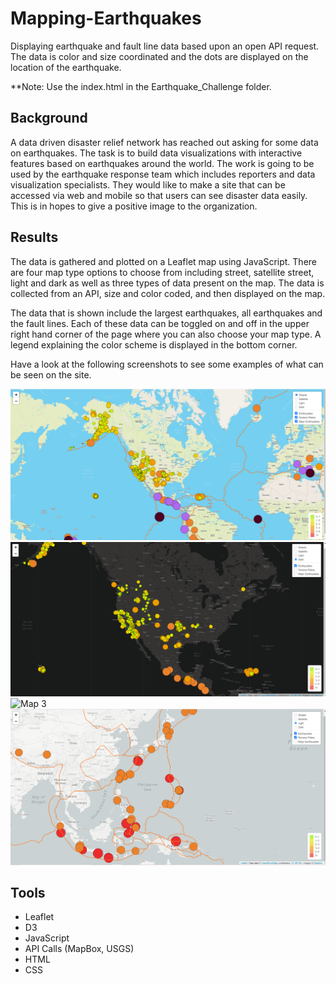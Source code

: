 # Mapping-Earthquakes

Displaying earthquake and fault line data based upon an open API request.  The data is color and size coordinated and the dots are displayed on the location of the earthquake.

**Note: Use the index.html in the Earthquake_Challenge folder.

## Background

A data driven disaster relief network has reached out asking for some data on earthquakes.  The task is to build data visualizations with interactive features based on earthquakes around the world.   The work is going to be used by the earthquake response team which includes reporters and data visualization specialists.  They would like to make a site that can be accessed via web and mobile so that users can see disaster data easily.  This is in hopes to give a positive image to the organization.

## Results

The data is gathered and plotted on a Leaflet map using JavaScript.  There are four map type options to choose from including street, satellite street, light and dark as well as three types of data present on the map.  The data is collected from an API, size and color coded, and then displayed on the map.

The data that is shown include the largest earthquakes, all earthquakes and the fault lines.  Each of these data can be toggled on and off in the upper right hand corner of the page where you can also choose your map type.  A legend explaining the color scheme is displayed in the bottom corner.

Have a look at the following screenshots to see some examples of what can be seen on the site.

![Map 1](https://github.com/ForTheGold/Mapping-Earthquakes/blob/main/Resources/map1.png)
![Map 2](https://github.com/ForTheGold/Mapping-Earthquakes/blob/main/Resources/map2.png)
![Map 3](https://github.com/ForTheGold/Mapping-Earthquakes/blob/main/Resources/map3.png)
![Map 4](https://github.com/ForTheGold/Mapping-Earthquakes/blob/main/Resources/map4.png)

## Tools

* Leaflet
* D3
* JavaScript
* API Calls (MapBox, USGS)
* HTML
* CSS